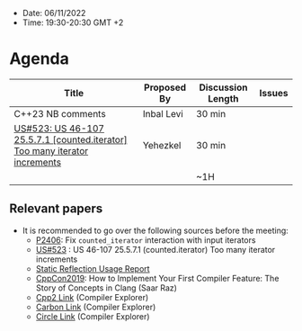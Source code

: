 * Date: 06/11/2022
* Time: 19:30-20:30 GMT +2

# Agenda

| Title | Proposed By | Discussion Length | Issues       |
|----------|-------------|-------------|----------------|
| C++23 NB comments | Inbal Levi | 30 min   |   |
| [US#523: US 46-107 25.5.7.1 [counted.iterator] Too many iterator increments](https://github.com/cplusplus/nbballot/issues/523) | Yehezkel | 30 min   |   |
|                     |   | ~1H      |   |

## Relevant papers

* It is recommended to go over the following sources before the meeting:
  * [P2406](https://wg21.link/P2406): Fix `counted_iterator` interaction with input iterators
  * [US#523](https://github.com/cplusplus/nbballot/issues/523) : US 46-107 25.5.7.1 (counted.iterator) Too many iterator increments
  * [Static Reflection Usage Report](https://docs.google.com/document/d/1BwJy071WERGQedn8oMa11xnP15XM5l6nKxNS2jABx6Q/edit?usp=sharing)
  * [CppCon2019](https://www.youtube.com/watch?v=Y1o4rc9P1FQ): How to Implement Your First Compiler Feature: The Story of Concepts in Clang (Saar Raz)
  * [Cpp2 Link](https://godbolt.org/z/aEG7e5W7j) (Compiler Explorer)
  * [Carbon Link](https://carbon.godbolt.org/z/83EETEKqY) (Compiler Explorer)
  * [Circle Link](https://circle.godbolt.org/z/Y57Mxadz1) (Compiler Explorer)

